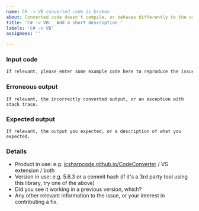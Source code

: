 ```yaml
---
name: C# -> VB converted code is broken
about: Converted code doesn't compile, or behaves differently to the original source
title: 'C# -> VB: _Add a short description_'
labels: 'C# -> VB'
assignees: ''

---
```


### Input code
```csharp
If relevant, please enter some example code here to reproduce the issue, or the steps taken to cause the issue.
```

### Erroneous output
```vbnet
If relevant, the incorrectly converted output, or an exception with stack trace.
```

### Expected output
```vbnet
If relevant, the output you expected, or a description of what you expected.
```

### Details
* Product in use: e.g. [icsharpcode.github.io/CodeConverter](https://icsharpcode.github.io/CodeConverter/) / VS extension / both
* Version in use: e.g. 5.6.3 or a commit hash (if it's a 3rd party tool using this library, try one of the above)
* Did you see it working in a previous version, which?
* Any other relevant information to the issue, or your interest in contributing a fix.
